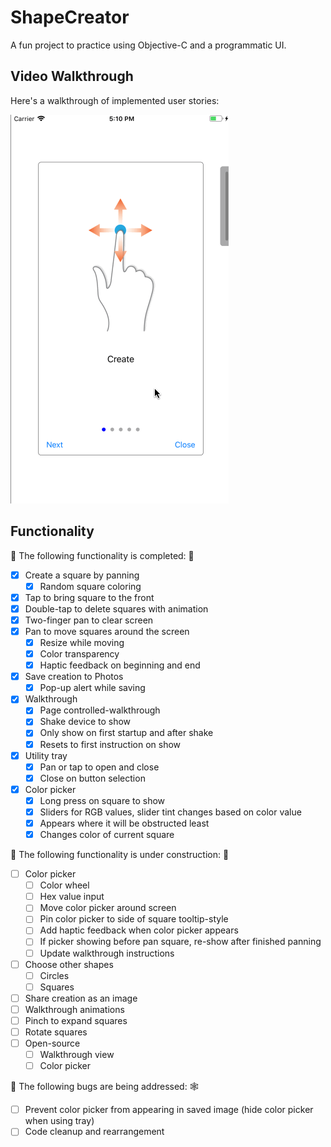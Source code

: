 # ShapeCreator  

A fun project to practice using Objective-C and a programmatic UI.

## Video Walkthrough 

Here's a walkthrough of implemented user stories:

![Walkthrough](https://github.com/bzsinger/ShapeCreator/blob/master/gifs/colorPicker.gif)

## Functionality

🎉 The following functionality is completed: 🎉

- [X] Create a square by panning
    - [X] Random square coloring
- [X] Tap to bring square to the front
- [X] Double-tap to delete squares with animation
- [X] Two-finger pan to clear screen
- [X] Pan to move squares around the screen
    - [X] Resize while moving
    - [X] Color transparency
    - [X] Haptic feedback on beginning and end
- [X]  Save creation to Photos
    - [X] Pop-up alert while saving
- [X] Walkthrough
    - [X] Page controlled-walkthrough
    - [X] Shake device to show
    - [X] Only show on first startup and after shake
    - [X] Resets to first instruction on show
- [X] Utility tray
    - [X] Pan or tap to open and close
    - [X] Close on button selection
- [X] Color picker
    - [X] Long press on square to show
    - [X] Sliders for RGB values, slider tint changes based on color value
    - [X] Appears where it will be obstructed least
    - [X] Changes color of current square

🚫 The following functionality is under construction: 🔨

- [ ] Color picker
    - [ ] Color wheel 
    - [ ] Hex value input
    - [ ] Move color picker around screen
    - [ ] Pin color picker to side of square tooltip-style
    - [ ] Add haptic feedback when color picker appears
    - [ ] If picker showing before pan square, re-show after finished panning
    - [ ] Update walkthrough instructions 
- [ ] Choose other shapes
    - [ ] Circles
    - [ ] Squares
- [ ] Share creation as an image
- [ ] Walkthrough animations
- [ ] Pinch to expand squares
- [ ] Rotate squares
- [ ] Open-source
    - [ ] Walkthrough view
    - [ ] Color picker

🦗 The following bugs are being addressed: 🕸
- [ ] Prevent color picker from appearing in saved image (hide color picker when using tray)
- [ ] Code cleanup and rearrangement
